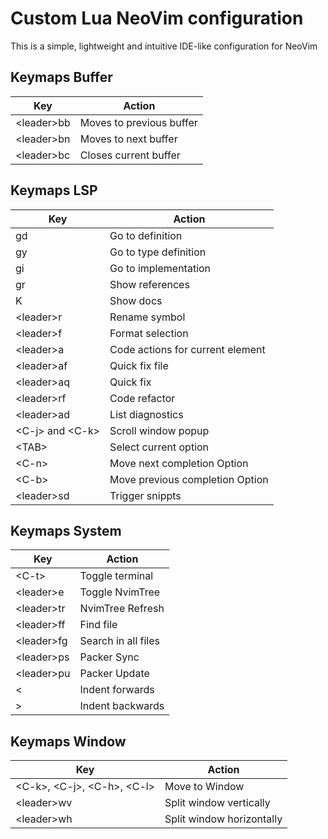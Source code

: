 # Custom Lua NeoVim configuration

This is a simple, lightweight and intuitive IDE-like configuration for NeoVim

## Keymaps Buffer

| Key          | Action                   |
| ------------ | ------------------------ |
| \<leader\>bb | Moves to previous buffer |
| \<leader\>bn | Moves to next buffer     |
| \<leader\>bc | Closes current buffer    |

## Keymaps LSP

| Key                 | Action                           |
| ------------------- | -------------------------------- |
| gd                  | Go to definition                 |
| gy                  | Go to type definition            |
| gi                  | Go to implementation             |
| gr                  | Show references                  |
| K                   | Show docs                        |
| \<leader\>r         | Rename symbol                    |
| \<leader\>f         | Format selection                 |
| \<leader\>a         | Code actions for current element |
| \<leader\>af        | Quick fix file                   |
| \<leader\>aq        | Quick fix                        |
| \<leader\>rf        | Code refactor                    |
| \<leader\>ad        | List diagnostics                 |
| \<C-j\> and \<C-k\> | Scroll window popup              |
| \<TAB\>             | Select current option            |
| \<C-n\>             | Move next completion Option      |
| \<C-b\>             | Move previous completion Option  |
| \<leader\>sd        | Trigger snippts                  |

## Keymaps System

| Key          | Action              |
| ------------ | ------------------- |
| \<C-t\>      | Toggle terminal     |
| \<leader\>e  | Toggle NvimTree     |
| \<leader\>tr | NvimTree Refresh    |
| \<leader\>ff | Find file           |
| \<leader\>fg | Search in all files |
| \<leader\>ps | Packer Sync         |
| \<leader\>pu | Packer Update       |
| \<           | Indent forwards     |
| \>           | Indent backwards    |

## Keymaps Window

| Key                                | Action                    |
| ---------------------------------- | ------------------------- |
| \<C-k\>, \<C-j\>, \<C-h\>, \<C-l\> | Move to Window            |
| \<leader\>wv                       | Split window vertically   |
| \<leader\>wh                       | Split window horizontally |
